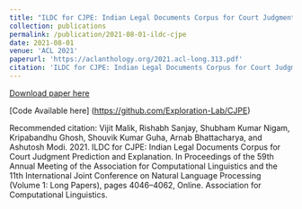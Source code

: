 ```yaml
---
title: "ILDC for CJPE: Indian Legal Documents Corpus for Court Judgment Prediction and Explanation"
collection: publications
permalink: /publication/2021-08-01-ildc-cjpe
date: 2021-08-01
venue: 'ACL 2021'
paperurl: 'https://aclanthology.org/2021.acl-long.313.pdf'
citation: 'ILDC for CJPE: Indian Legal Documents Corpus for Court Judgment Prediction and Explanation (Malik et al., ACL-IJCNLP 2021)'
---
```


[Download paper here](https://aclanthology.org/2021.acl-long.313.pdf)

[Code Available here]
(https://github.com/Exploration-Lab/CJPE)

Recommended citation: Vijit Malik, Rishabh Sanjay, Shubham Kumar Nigam, Kripabandhu Ghosh, Shouvik Kumar Guha, Arnab Bhattacharya, and Ashutosh Modi. 2021. ILDC for CJPE: Indian Legal Documents Corpus for Court Judgment Prediction and Explanation. In Proceedings of the 59th Annual Meeting of the Association for Computational Linguistics and the 11th International Joint Conference on Natural Language Processing (Volume 1: Long Papers), pages 4046–4062, Online. Association for Computational Linguistics.